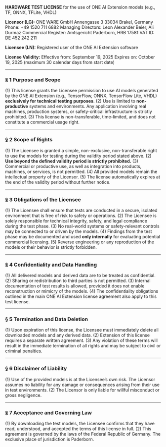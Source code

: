 **HARDWARE TEST LICENSE**
for the use of ONE AI Extension models (e.g., TF, ONNX, TFLite, VHDL)

**Licensor (LG):**
ONE WARE GmbH
Annengasse 3
33034 Brakel, Germany
Phone: +49 1520 711 6882
Managing Directors: Leon Alexander Beier, Ali Durmaz
Commercial Register: Amtsgericht Paderborn, HRB 17581
VAT ID: DE 452 242 211

**Licensee (LN):**
Registered user of the ONE AI Extension software

**License Validity:**
Effective from: September 19, 2025
Expires on: October 19, 2025 (maximum 30 calendar days from start date)

---

### **§ 1 Purpose and Scope**

(1) This license grants the Licensee permission to use AI models generated by the ONE AI Extension (e.g., TensorFlow, ONNX, TensorFlow Lite, VHDL) **exclusively for technical testing purposes**.
(2) Use is limited to **non-productive** systems and environments. Any application involving real machines, production systems, or safety-critical infrastructure is strictly prohibited.
(3) This license is non-transferable, time-limited, and does not constitute a commercial usage right.

---

### **§ 2 Scope of Rights**

(1) The Licensee is granted a simple, non-exclusive, non-transferable right to use the models for testing during the validity period stated above.
(2) **Use beyond the defined validity period is strictly prohibited.**
(3) Commercial or productive use, as well as integration into products, machines, or services, is not permitted.
(4) All provided models remain the intellectual property of the Licensor.
(5) The license automatically expires at the end of the validity period without further notice.

---

### **§ 3 Obligations of the Licensee**

(1) The Licensee shall ensure that tests are conducted in a secure, isolated environment that is free of risk to safety or operations.
(2) The Licensee is solely responsible for technical integrity, safety, and legal compliance during the test phase.
(3) No real-world systems or safety-relevant controls may be connected to or driven by the models.
(4) Findings from the test phase may be documented and used **only internally** for evaluating potential commercial licensing.
(5) Reverse engineering or any reproduction of the models or their behavior is strictly forbidden.

---

### **§ 4 Confidentiality and Data Handling**

(1) All delivered models and derived data are to be treated as confidential.
(2) Sharing or redistribution to third parties is not permitted.
(3) Internal documentation of test results is allowed, provided it does not enable reconstruction or mimicry of the models.
(4) The confidentiality obligations outlined in the main ONE AI Extension license agreement also apply to this test license.

---

### **§ 5 Termination and Data Deletion**

(1) Upon expiration of this license, the Licensee must immediately delete all downloaded models and any derived data.
(2) Extension of this license requires a separate written agreement.
(3) Any violation of these terms will result in the immediate termination of all rights and may be subject to civil or criminal penalties.

---

### **§ 6 Disclaimer of Liability**

(1) Use of the provided models is at the Licensee’s own risk. The Licensor assumes no liability for any damage or consequences arising from their use in test environments.
(2) The Licensor is only liable for willful misconduct or gross negligence.

---

### **§ 7 Acceptance and Governing Law**

(1) By downloading the test models, the Licensee confirms that they have read, understood, and accepted the terms of this license in full.
(2) This agreement is governed by the laws of the Federal Republic of Germany. The exclusive place of jurisdiction is Paderborn.
